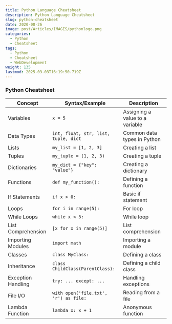 ```yaml
---
title: Python Language Cheatsheet
description: Python Language Cheatsheet
slug: python-cheatsheet
date: 2020-08-26
image: post/Articles/IMAGES/pythonlogo.png
categories:
  - Python
  - Cheatsheet
tags:
  - Python
  - Cheatsheet
  - WebDevelopment
weight: 135
lastmod: 2025-03-03T16:19:50.719Z
---
```

### Python Cheatsheet

| **Concept**        | **Syntax/Example**                    | **Description**                 |
| ------------------ | ------------------------------------- | ------------------------------- |
| Variables          | `x = 5`                               | Assigning a value to a variable |
| Data Types         | `int, float, str, list, tuple, dict`  | Common data types in Python     |
| Lists              | `my_list = [1, 2, 3]`                 | Creating a list                 |
| Tuples             | `my_tuple = (1, 2, 3)`                | Creating a tuple                |
| Dictionaries       | `my_dict = {"key": "value"}`          | Creating a dictionary           |
| Functions          | `def my_function():`                  | Defining a function             |
| If Statements      | `if x > 0:`                           | Basic if statement              |
| Loops              | `for i in range(5):`                  | For loop                        |
| While Loops        | `while x < 5:`                        | While loop                      |
| List Comprehension | `[x for x in range(5)]`               | List comprehension              |
| Importing Modules  | `import math`                         | Importing a module              |
| Classes            | `class MyClass:`                      | Defining a class                |
| Inheritance        | `class ChildClass(ParentClass):`      | Defining a child class          |
| Exception Handling | `try: ... except: ...`                | Handling exceptions             |
| File I/O           | `with open('file.txt', 'r') as file:` | Reading from a file             |
| Lambda Function    | `lambda x: x + 1`                     | Anonymous function              |
